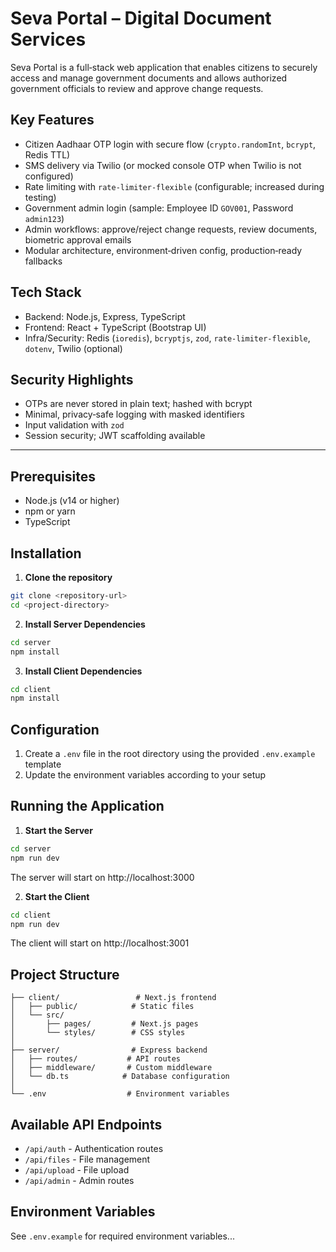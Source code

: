 # Seva Portal – Digital Document Services

Seva Portal is a full‑stack web application that enables citizens to securely access and manage government documents and allows authorized government officials to review and approve change requests.

## Key Features
- Citizen Aadhaar OTP login with secure flow (`crypto.randomInt`, `bcrypt`, Redis TTL)
- SMS delivery via Twilio (or mocked console OTP when Twilio is not configured)
- Rate limiting with `rate-limiter-flexible` (configurable; increased during testing)
- Government admin login (sample: Employee ID `GOV001`, Password `admin123`)
- Admin workflows: approve/reject change requests, review documents, biometric approval emails
- Modular architecture, environment‑driven config, production‑ready fallbacks

## Tech Stack
- Backend: Node.js, Express, TypeScript
- Frontend: React + TypeScript (Bootstrap UI)
- Infra/Security: Redis (`ioredis`), `bcryptjs`, `zod`, `rate-limiter-flexible`, `dotenv`, Twilio (optional)

## Security Highlights
- OTPs are never stored in plain text; hashed with bcrypt
- Minimal, privacy‑safe logging with masked identifiers
- Input validation with `zod`
- Session security; JWT scaffolding available

---

## Prerequisites

- Node.js (v14 or higher)
- npm or yarn
- TypeScript

## Installation

1. **Clone the repository**
```bash
git clone <repository-url>
cd <project-directory>
```

2. **Install Server Dependencies**
```bash
cd server
npm install
```

3. **Install Client Dependencies**
```bash
cd client
npm install
```

## Configuration

1. Create a `.env` file in the root directory using the provided `.env.example` template
2. Update the environment variables according to your setup

## Running the Application

1. **Start the Server**
```bash
cd server
npm run dev
```
The server will start on http://localhost:3000

2. **Start the Client**
```bash
cd client
npm run dev
```
The client will start on http://localhost:3001

## Project Structure

```
├── client/                 # Next.js frontend
│   ├── public/            # Static files
│   └── src/              
│       ├── pages/         # Next.js pages
│       └── styles/        # CSS styles
│
├── server/                # Express backend
│   ├── routes/           # API routes
│   ├── middleware/       # Custom middleware
│   └── db.ts            # Database configuration
│
└── .env                  # Environment variables
```

## Available API Endpoints

- `/api/auth` - Authentication routes
- `/api/files` - File management
- `/api/upload` - File upload
- `/api/admin` - Admin routes

## Environment Variables

See `.env.example` for required environment variables...
